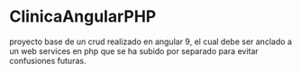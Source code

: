 # ClinicaAngularPHP
proyecto base de un crud realizado en angular 9, el cual debe ser anclado a un web services en php que se ha subido por separado para evitar confusiones futuras.
